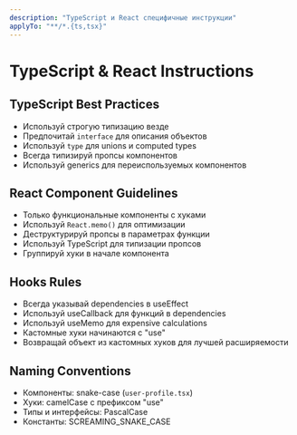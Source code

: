 ```yaml
---
description: "TypeScript и React специфичные инструкции"
applyTo: "**/*.{ts,tsx}"
---
```


# TypeScript & React Instructions

## TypeScript Best Practices
- Используй строгую типизацию везде
- Предпочитай `interface` для описания объектов
- Используй `type` для unions и computed types
- Всегда типизируй пропсы компонентов
- Используй generics для переиспользуемых компонентов

## React Component Guidelines
- Только функциональные компоненты с хуками
- Используй `React.memo()` для оптимизации
- Деструктурируй пропсы в параметрах функции
- Используй TypeScript для типизации пропсов
- Группируй хуки в начале компонента

## Hooks Rules
- Всегда указывай dependencies в useEffect
- Используй useCallback для функций в dependencies
- Используй useMemo для expensive calculations
- Кастомные хуки начинаются с "use"
- Возвращай объект из кастомных хуков для лучшей расширяемости

## Naming Conventions
- Компоненты: snake-case (`user-profile.tsx`)
- Хуки: camelCase с префиксом "use"
- Типы и интерфейсы: PascalCase
- Константы: SCREAMING_SNAKE_CASE
